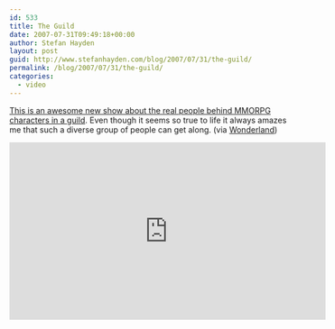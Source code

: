 ```yaml
---
id: 533
title: The Guild
date: 2007-07-31T09:49:18+00:00
author: Stefan Hayden
layout: post
guid: http://www.stefanhayden.com/blog/2007/07/31/the-guild/
permalink: /blog/2007/07/31/the-guild/
categories:
  - video
---
```

<a href="http://www.youtube.com/user/watchtheguild">This is an awesome new show about the real people behind MMORPG characters in a guild</a>. Even though it seems so true to life it always amazes me that such a diverse group of people can get along. (via <a href="http://www.wonderlandblog.com/wonderland/">Wonderland</a>)
<iframe width="560" height="315" src="http://www.youtube.com/v/grCTXGW3sxQ" title="YouTube video player" frameborder="0" allow="accelerometer; autoplay; clipboard-write; encrypted-media; gyroscope; picture-in-picture" allowfullscreen></iframe>
